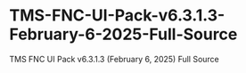 # TMS-FNC-UI-Pack-v6.3.1.3-February-6-2025-Full-Source
TMS FNC UI Pack v6.3.1.3 (February 6, 2025) Full Source

